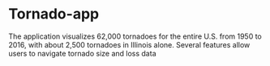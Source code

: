 # Tornado-app
The application visualizes 62,000 tornadoes for the entire U.S. from 1950 to 2016, with about 2,500 tornadoes in Illinois alone. Several features allow users to navigate tornado size and loss data

